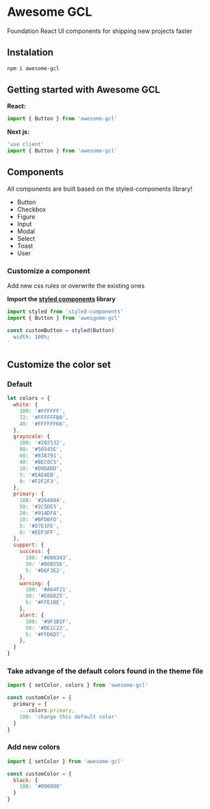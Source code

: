 # Awesome GCL

Foundation React UI components for shipping new projects faster

## Instalation

```bash
npm i awesome-gcl
```

## Getting started with Awesome GCL

**React:**
```jsx
import { Button } from 'awesome-gcl'
```

**Next js:**
```jsx
'use client'
import { Button } from 'awesome-gcl'
```

## Components
All components are built based on the styled-components library!
- Button
- Checkbox
- Figure
- Input
- Modal
- Select
- Toast
- User

### Customize a component
Add new css rules or overwrite the existing ones

**Import the [styled components](https://styled-components.com/docs/basics#installation) library**

```jsx
import styled from 'styled-components'
import { Button } from 'awesgome-gcl'

const customButton = styled(Button)`
  width: 100%;
`
```

## Customize the color set
### Default
```jsx
let colors = {
  white: {
    100: '#FFFFFF',
    72: '#FFFFFFB8',
    40: '#FFFFFF66',
  },
  grayscale: {
    100: '#202532',
    80: '#50545E',
    60: '#838791',
    40: '#BEC0C5',
    10: '#D9DADD',
    5: '#EAEAEB',
    0: '#F2F2F3',
  },
  primary: {
    100: '#2648A4',
    50: '#2C5DE5',
    20: '#91ADFA',
    10: '#BFD0FD',
    5: '#D7E1FE',
    0: '#EEF3FF',
  },
  support: {
    success: {
      100: '#086343',
      50: '#008556',
      5: '#D6F3E2',
    },
    warning: {
      100: '#A64F21',
      50: '#E86825',
      5: '#FFE1BE',
    },
    alert: {
      100: '#9F1B1F',
      50: '#DE1C22',
      5: '#FFD6D7',
    },
  }
}
```
### Take advange of the default colors found in the theme file
```jsx
import { setColor, colors } from 'awesome-gcl'

const customColor = {
  primary = {
    ...colors.primary,
    100: 'change this default color'
  }
}
```

### Add new colors
```jsx
import { setColor } from 'awesome-gcl'

const customColor = {
  black: {
    100: '#000000'
  }
}
```